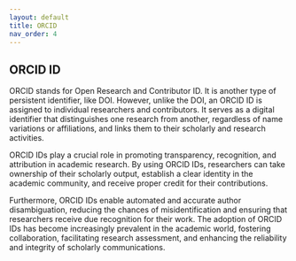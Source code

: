 ```yaml
---
layout: default
title: ORCID
nav_order: 4
---
```


## ORCID ID

ORCID stands for Open Research and Contributor ID. It is another type of persistent identifier, like DOI. However, unlike the DOI, an ORCID ID is assigned to individual researchers and contributors. It serves as a digital identifier that distinguishes one research from another, regardless of name variations or affiliations, and links them to their scholarly and research activities.  

ORCID IDs play a crucial role in promoting transparency, recognition, and attribution in academic research. By using ORCID IDs, researchers can take ownership of their scholarly output, establish a clear identity in the academic community, and receive proper credit for their contributions.  

Furthermore, ORCID IDs enable automated and accurate author disambiguation, reducing the chances of misidentification and ensuring that researchers receive due recognition for their work. The adoption of ORCID IDs has become increasingly prevalent in the academic world, fostering collaboration, facilitating research assessment, and enhancing the reliability and integrity of scholarly communications.  
